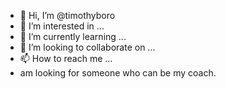 - 👋 Hi, I’m @timothyboro
- 👀 I’m interested in ...
- 🌱 I’m currently learning ...
- 💞️ I’m looking to collaborate on ...
- 📫 How to reach me ...
- am looking for someone who can be my coach.
<!---
timothyboro/timothyboro is a ✨ special ✨ repository because its `README.md` (this file) appears on your GitHub profile.
You can click the Preview link to take a look at your changes.
--->
